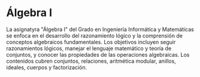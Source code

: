 # Álgebra I
La asignatyra "Álgebra I" del Grado en Ingeniería Informática y Matemáticas se enfoca en el desarrollo del razonamiento lógico y la comprensión de conceptos algebraicos fundamentales. Los objetivos incluyen seguir razonamientos lógicos, manejar el lenguaje matemático y teoría de conjuntos, y conocer las propiedades de las operaciones algebraicas. Los contenidos cubren conjuntos, relaciones, aritmética modular, anillos, ideales, cuerpos y factorización.
